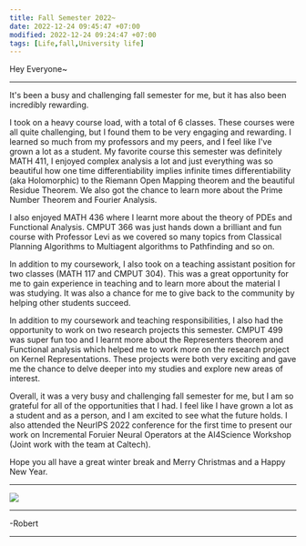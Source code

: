 ```yaml
---
title: Fall Semester 2022~
date: 2022-12-24 09:45:47 +07:00
modified: 2022-12-24 09:24:47 +07:00
tags: [Life,fall,University life]
---
```

Hey Everyone~
<hr>
It's been a busy and challenging fall semester for me, but it has also been incredibly rewarding.

I took on a heavy course load, with a total of 6 classes. These courses were all quite challenging, but I found them to be very engaging and rewarding. I learned so much from my professors and my peers, and I feel like I've grown a lot as a student. My favorite course this semester was definitely MATH 411, I enjoyed complex analysis a lot and just everything was so beautiful how one time differentiability implies infinite times differentiability (aka Holomorphic) to the Riemann Open Mapping theorem and the beautiful Residue Theorem. We also got the chance to learn more about the Prime Number Theorem and Fourier Analysis.

I also enjoyed MATH 436 where I learnt more about the theory of PDEs and Functional Analysis. CMPUT 366 was just hands down a brilliant and fun course with Professor Levi as we covered so many topics from Classical Planning Algorithms to Multiagent algorithms to Pathfinding and so on. 

In addition to my coursework, I also took on a teaching assistant position for two classes (MATH 117 and CMPUT 304). This was a great opportunity for me to gain experience in teaching and to learn more about the material I was studying. It was also a chance for me to give back to the community by helping other students succeed.

In addition to my coursework and teaching responsibilities, I also had the opportunity to work on two research projects this semester. CMPUT 499 was super fun too and I learnt more about the Representers theorem and Functional analysis which helped me to work more on the research project on Kernel Representations. These projects were both very exciting and gave me the chance to delve deeper into my studies and explore new areas of interest.

Overall, it was a very busy and challenging fall semester for me, but I am so grateful for all of the opportunities that I had. I feel like I have grown a lot as a student and as a person, and I am excited to see what the future holds. I also attended the NeurIPS 2022 conference for the first time to present our work on Incremental Foruier Neural Operators at the AI4Science Workshop (Joint work with the team at Caltech).

Hope you all have a great winter break and Merry Christmas and a Happy New Year.
<hr>

<img src = "https://www.ualberta.ca/medicine/media-library/programs/md-program/website-update/20080601_01_0062_3.jpg">

<hr>
-Robert
<hr> 

<div id="wpac-comment"></div>
<script type="text/javascript">
wpac_init = window.wpac_init || [];
wpac_init.push({widget: 'Comment', id: 26271});
(function() {
    if ('WIDGETPACK_LOADED' in window) return;
    WIDGETPACK_LOADED = true;
    var mc = document.createElement('script');
    mc.type = 'text/javascript';
    mc.async = true;
    mc.src = 'https://embed.widgetpack.com/widget.js';
    var s = document.getElementsByTagName('script')[0]; s.parentNode.insertBefore(mc, s.nextSibling);
})();
</script>
